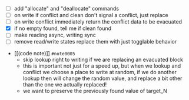 - [ ] add "allocate" and "deallocate" commands
- [ ] on write if conflict and clean don't signal a conflict, just replace
- [ ] on write conflict immediately return the conflict data to be evacuated
- [x] if no empty found, tell me if clean found
- [ ] make reading async, writing sync
- [ ] remove read/write states replace them with just togglable behavior
- [[(code note)]] `#note0005`
	- skip lookup right to writing if we are replacing an evacuated block
	- this is important not just for a speed up, but when we lookup and conflict we choose a place to write at random, if we do another lookup then will change the random value, and replace a bit other than the one we actually replaced!
	- we want to preserve the previously found value of target_N